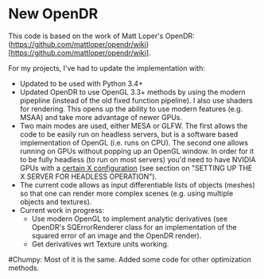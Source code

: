 # New OpenDR
This code is based on the work of Matt Loper's OpenDR: (https://github.com/mattloper/opendr/wiki)[https://github.com/mattloper/opendr/wiki].

For my projects, I've had to update the implementation with:
- Updated to be used with Python 3.4+
- Updated OpenDR to use OpenGL 3.3+ methods by using the modern pipepline (instead of the old fixed function pipeline). I also use shaders for rendering. This opens up the ability to use modern features (e.g. MSAA) and take more advantage of newer GPUs.
- Two main modes are used, either MESA or GLFW. The first allows the code to be easily run on headless servers, but is a software based implementation of OpenGL (i.e. runs on CPU). The second one allows running on GPUs without popping up an OpenGL window. In order for it to be fully headless (to run on most servers) you'd need to have NVIDIA GPUs with a [certain X configuration](http://www.nvidia.com/content/PDF/remote-viz-tesla-gpus.pdf) (see section on "SETTING UP THE X SERVER FOR HEADLESS OPERATION").
- The current code allows as input differentiable lists of objects (meshes) so that one can render more complex scenes (e.g. using multiple objects and textures).
- Current work in progress:
    - Use modern OpenGL to implement analytic derivatives (see OpenDR's SQErrorRenderer class for an implementation of the squared error of an image and the OpenDR render).
    - Get derivatives wrt Texture units working.

#Chumpy:
Most of it is the same. Added some code for other optimization methods.

